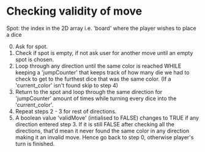 # Checking validity of move
Spot: the index in the 2D array i.e. 'board' where the player wishes to place a dice

0. Ask for spot.
1. Check if spot is empty, if not ask user for another move until an empty spot is chosen.
2. Loop through any direction until the same color is reached WHILE keeping a 'jumpCounter' that keeps track of how many die we had to check to get to the furthest dice that was the same color. (If a 'current_color' isn't found skip to step 4)
3. Return to the spot and loop through the same direction for 'jumpCounter' amount of times while turning every dice into the 'current_color'.
4. Repeat steps 2 - 3  for rest of directions.
5. A boolean value 'validMove' (intialised to FALSE) changes to TRUE if any direction entered step 3. If it is still FALSE after checking all the directions, that'd mean it never found the same color in any direction making it an invalid move. Hence go back to step 0, otherwise player's turn is finished.